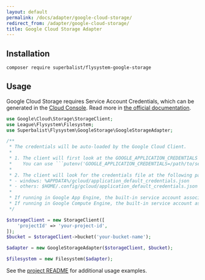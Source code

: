 ```yaml
---
layout: default
permalink: /docs/adapter/google-cloud-storage/
redirect_from: /adapter/google-cloud-storage/
title: Google Cloud Storage Adapter
---
```


## Installation

```bash
composer require superbalist/flysystem-google-storage
```

## Usage

Google Cloud Storage requires Service Account Credentials, which can be generated in the [Cloud Console](https://console.cloud.google.com/apis/credentials). Read more in [the official documentation](https://cloud.google.com/docs/authentication/production).

```php
use Google\Cloud\Storage\StorageClient;
use League\Flysystem\Filesystem;
use Superbalist\Flysystem\GoogleStorage\GoogleStorageAdapter;

/**
 * The credentials will be auto-loaded by the Google Cloud Client.
 *
 * 1. The client will first look at the GOOGLE_APPLICATION_CREDENTIALS env var.
 *    You can use ```putenv('GOOGLE_APPLICATION_CREDENTIALS=/path/to/service-account.json');``` to set the location of your credentials file.
 *
 * 2. The client will look for the credentials file at the following paths:
 * - windows: %APPDATA%/gcloud/application_default_credentials.json
 * - others: $HOME/.config/gcloud/application_default_credentials.json
 *
 * If running in Google App Engine, the built-in service account associated with the application will be used.
 * If running in Google Compute Engine, the built-in service account associated with the virtual machine instance will be used.
 */

$storageClient = new StorageClient([
    'projectId' => 'your-project-id',
]);
$bucket = $storageClient->bucket('your-bucket-name');

$adapter = new GoogleStorageAdapter($storageClient, $bucket);

$filesystem = new Filesystem($adapter);
```

See the [project README](https://github.com/Superbalist/flysystem-google-cloud-storage#usage) for additional usage examples.
